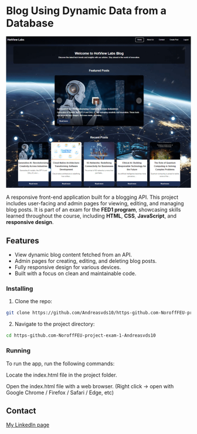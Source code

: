# Blog Using Dynamic Data from a Database

![image](https://raw.githubusercontent.com/Andreasvds10/https-github.com-NoroffFEU-project-exam-1-Andreasvds10/refs/heads/main/overviewhotview.png)

A responsive front-end application built for a blogging API. This project includes user-facing and admin pages for viewing, editing, and managing blog posts. It is part of an exam for the **FED1 program**, showcasing skills learned throughout the course, including **HTML**, **CSS**, **JavaScript**, and **responsive design**.

## Features

- View dynamic blog content fetched from an API.
- Admin pages for creating, editing, and deleting blog posts.
- Fully responsive design for various devices.
- Built with a focus on clean and maintainable code.

### Installing

1. Clone the repo:

```bash
git clone https://github.com/Andreasvds10/https-github.com-NoroffFEU-project-exam-1-Andreasvds10.git
```

2. Navigate to the project directory:

```bash
cd https-github.com-NoroffFEU-project-exam-1-Andreasvds10
```

### Running

To run the app, run the following commands:

Locate the index.html file in the project folder.

Open the index.html file with a web browser. (Right click -> open with Google Chrome / Firefox / Safari / Edge, etc)

## Contact

[My LinkedIn page](https://www.linkedin.com/in/andreas-van-der-spa-618216341/)
